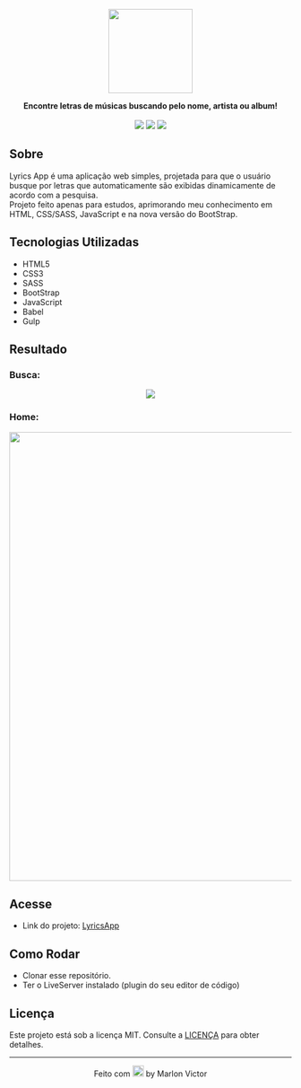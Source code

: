 <p align="center">
  <img src="https://image.flaticon.com/icons/svg/181/181537.svg" width="150px">
</p>

<p align="center">
  <b>Encontre letras de músicas buscando pelo nome, artista ou album!</b> <br><br>
  <img src="https://img.shields.io/netlify/eae5b073-0213-4c48-821c-b7f56c949e91?color=%23000&logo=Netlify&style=flat-square">
  <img src="https://img.shields.io/github/stars/MarlonVictor/lyricsApp?color=%23000&style=flat-square&logo=github">
  <img src="https://img.shields.io/github/license/MarlonVictor/lyricsApp?color=%23000&style=flat-square">
</p>

## Sobre
Lyrics App é uma aplicação web simples, projetada para que o usuário busque por letras que automaticamente são exibidas dinamicamente de acordo com a pesquisa.  
Projeto feito apenas para estudos, aprimorando meu conhecimento em HTML, CSS/SASS, JavaScript e na nova versão do BootStrap.

## Tecnologias Utilizadas
* HTML5
* CSS3
* SASS
* BootStrap
* JavaScript
* Babel
* Gulp

## Resultado
### Busca:
<p align="center">
  <img src="https://user-images.githubusercontent.com/62356988/88339335-3f191280-cd10-11ea-9a0f-1f177c3a3ba5.gif">
</p>

### Home:
<p align="center">
  <img src="https://user-images.githubusercontent.com/62356988/88338247-78508300-cd0e-11ea-9694-07f951849ad0.png" width="800px">
</p>

## Acesse
* Link do projeto: [LyricsApp](https://applyrics.netlify.app/src/)  

## Como Rodar
* Clonar esse repositório. 
* Ter o LiveServer instalado (plugin do seu editor de código)

## Licença
Este projeto está sob a licença MIT. Consulte a [LICENÇA](https://github.com/MarlonVictor/lyricApp/blob/master/LICENSE) para obter detalhes.

___
<p align="center">
  Feito com <img src="https://github.githubassets.com/images/icons/emoji/unicode/1f49c.png" width="20px"> by Marlon Victor
</p>
